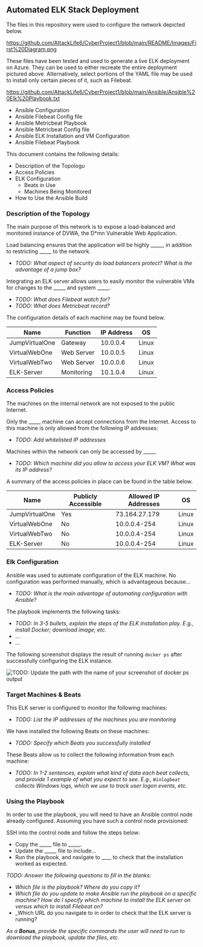 ## Automated ELK Stack Deployment

The files in this repository were used to configure the network depicted below.

https://github.com/AttackLife6/CyberProject1/blob/main/README/Images/First%20Diagram.png

These files have been tested and used to generate a live ELK deployment on Azure. They can be used to either recreate the entire deployment pictured above. Alternatively, select portions of the YAML file may be used to install only certain pieces of it, such as Filebeat.


 https://github.com/AttackLife6/CyberProject1/blob/main/Ansible/Ansible%20Elk%20Playbook.txt
- Ansible Configuration
- Ansible Filebeat Config file
- Ansible Metricbeat Playbook
- Ansible Metricbeat Config file
- Ansible ELK Installation and VM Configuration
- Ansible Filebeat Playbook

This document contains the following details:
- Description of the Topologu
- Access Policies
- ELK Configuration
  - Beats in Use
  - Machines Being Monitored
- How to Use the Ansible Build


### Description of the Topology

The main purpose of this network is to expose a load-balanced and monitored instance of DVWA, the D*mn Vulnerable Web Application.

Load balancing ensures that the application will be highly _____, in addition to restricting _____ to the network.
- _TODO: What aspect of security do load balancers protect? What is the advantage of a jump box?_

Integrating an ELK server allows users to easily monitor the vulnerable VMs for changes to the _____ and system _____.
- _TODO: What does Filebeat watch for?_
- _TODO: What does Metricbeat record?_

The configuration details of each machine may be found below.

|      Name            	|      Function   	|      IP Address 	|      OS      	|
|----------------------	|-----------------	|-----------------	|--------------	|
|     JumpVirtualOne   	|     Gateway     	|     10.0.0.4    	|     Linux    	|
|     VirtualWebOne    	|     Web Server  	|     10.0.0.5    	|     Linux    	|
|     VirtualWebTwo    	|     Web Server  	|     10.0.0.6    	|     Linux    	|
|     ELK-Server       	|     Monitoring  	|     10.1.0.4    	|     Linux    	|

### Access Policies

The machines on the internal network are not exposed to the public Internet. 

Only the _____ machine can accept connections from the Internet. Access to this machine is only allowed from the following IP addresses:
- _TODO: Add whitelisted IP addresses_

Machines within the network can only be accessed by _____.
- _TODO: Which machine did you allow to access your ELK VM? What was its IP address?_

A summary of the access policies in place can be found in the table below.

|      Name             	|      Publicly Accessible     	|      Allowed IP Addresses     	|      OS      	|
|-----------------------	|------------------------------	|-------------------------------	|--------------	|
|     JumpVirtualOne    	|     Yes                      	|     73.164.27.179             	|     Linux    	|
|     VirtualWebOne     	|     No                       	|     10.0.0.4-254              	|     Linux    	|
|     VirtualWebTwo     	|     No                       	|     10.0.0.4-254              	|     Linux    	|
|     ELK-Server        	|     No                       	|     10.0.0.4-254              	|     Linux    	|

### Elk Configuration

Ansible was used to automate configuration of the ELK machine. No configuration was performed manually, which is advantageous because...
- _TODO: What is the main advantage of automating configuration with Ansible?_

The playbook implements the following tasks:
- _TODO: In 3-5 bullets, explain the steps of the ELK installation play. E.g., install Docker; download image; etc._
- ...
- ...

The following screenshot displays the result of running `docker ps` after successfully configuring the ELK instance.

![TODO: Update the path with the name of your screenshot of docker ps output](Images/docker_ps_output.png)

### Target Machines & Beats
This ELK server is configured to monitor the following machines:
- _TODO: List the IP addresses of the machines you are monitoring_

We have installed the following Beats on these machines:
- _TODO: Specify which Beats you successfully installed_

These Beats allow us to collect the following information from each machine:
- _TODO: In 1-2 sentences, explain what kind of data each beat collects, and provide 1 example of what you expect to see. E.g., `Winlogbeat` collects Windows logs, which we use to track user logon events, etc._

### Using the Playbook
In order to use the playbook, you will need to have an Ansible control node already configured. Assuming you have such a control node provisioned: 

SSH into the control node and follow the steps below:
- Copy the _____ file to _____.
- Update the _____ file to include...
- Run the playbook, and navigate to ____ to check that the installation worked as expected.

_TODO: Answer the following questions to fill in the blanks:_
- _Which file is the playbook? Where do you copy it?_
- _Which file do you update to make Ansible run the playbook on a specific machine? How do I specify which machine to install the ELK server on versus which to install Filebeat on?_
- _Which URL do you navigate to in order to check that the ELK server is running?

_As a **Bonus**, provide the specific commands the user will need to run to download the playbook, update the files, etc._
